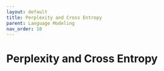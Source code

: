 ```yaml
---
layout: default
title: Perplexity and Cross Entropy
parent: Language Modeling
nav_order: 10
---
```


# Perplexity and Cross Entropy

